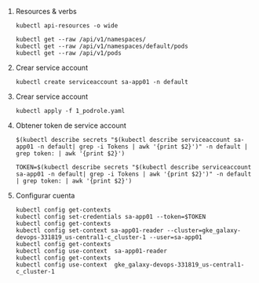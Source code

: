 
1. Resources & verbs
    ```
    kubectl api-resources -o wide 

    kubectl get --raw /api/v1/namespaces/
    kubectl get --raw /api/v1/namespaces/default/pods
    kubectl get --raw /api/v1/pods
    ```

1. Crear service account
    ```
    kubectl create serviceaccount sa-app01 -n default
    ```

1. Crear service account
    ```
    kubectl apply -f 1_podrole.yaml
    ```

1. Obtener token de service account

    ```
    $(kubectl describe secrets "$(kubectl describe serviceaccount sa-app01 -n default| grep -i Tokens | awk '{print $2}')" -n default | grep token: | awk '{print $2}')

    TOKEN=$(kubectl describe secrets "$(kubectl describe serviceaccount sa-app01 -n default| grep -i Tokens | awk '{print $2}')" -n default | grep token: | awk '{print $2}')
    ```
    
1. Configurar cuenta
    ```
    kubectl config get-contexts
    kubectl config set-credentials sa-app01 --token=$TOKEN
    kubectl config get-contexts
    kubectl config set-context sa-app01-reader --cluster=gke_galaxy-devops-331819_us-central1-c_cluster-1 --user=sa-app01
    kubectl config get-contexts
    kubectl config use-context  sa-app01-reader
    kubectl config get-contexts
    kubectl config use-context  gke_galaxy-devops-331819_us-central1-c_cluster-1
     ```
